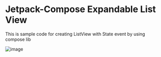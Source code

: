 # Jetpack-Compose Expandable List View
This is sample code for creating ListView with State event by using compose lib

![image](https://user-images.githubusercontent.com/7530610/131813467-fc9de380-9b2e-450c-b305-ca70a2c61bf2.png)
